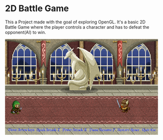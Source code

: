 # 2D Battle Game
This a Project made with the goal of exploring OpenGL. 
It's a basic 2D Battle Game where the player controls a character and has to defeat the opponent(AI) to win.

![game screenshot](/screenshots/screenshot_4.png)
